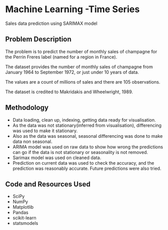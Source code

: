 # Machine Learning -Time Series
Sales data prediction using SARIMAX model

## Problem Description
The problem is to predict the number of monthly sales of champagne for the Perrin Freres label (named for a region in France).

The dataset provides the number of monthly sales of champagne from January 1964 to September 1972, or just under 10 years of data.

The values are a count of millions of sales and there are 105 observations.

The dataset is credited to Makridakis and Wheelwright, 1989.

## Methodology
* Data loading, clean up, indexing, getting data ready for visualisation.
* As the data was not stationary(inferred from visualisation), differencing was used to make it stationary.
* Also as the data was seasonal, seasonal differencing was done to make data non seasonal.
* ARIMA model was used on raw data to show how wrong the predictions can go if the data is not stationary or seasonality is not removed.
* Sarimax model was used on cleaned data.
* Prediction on current data was used to check the accuracy, and the prediction was reasonably accurate. Future predictions were also tried.


## Code and Resources Used
* SciPy
* NumPy
* Matplotlib
* Pandas
* scikit-learn
* statsmodels


